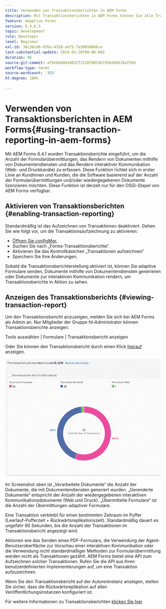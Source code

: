 ```yaml
---
title: Verwenden von Transaktionsberichten in AEM Forms
description: Mit Transaktionsberichten in AEM Forms können Sie alle Transaktionen zählen, die seit einem bestimmten Datum in Ihrer AEM Forms-Bereitstellung stattgefunden haben.
feature: Adaptive Forms
version: 6.4,6.5
topic: Development
role: Developer
level: Beginner
exl-id: 36c38cb6-6f6a-4328-abf5-7a30059b66ce
last-substantial-update: 2019-03-20T00:00:00Z
duration: 96
source-git-commit: af928e60410022f12207082467d3bd9b818af59d
workflow-type: tm+mt
source-wordcount: '353'
ht-degree: 100%

---
```


# Verwenden von Transaktionsberichten in AEM Forms{#using-transaction-reporting-in-aem-forms}

Mit AEM Forms 6.4.1 wurden Transaktionsberichte eingeführt, um die Anzahl der Formularübermittlungen, das Rendern von Dokumenten mithilfe von Dokumentendiensten und das Rendern interaktiver Kommunikation (Web- und Druckkanäle) zu erfassen. Diese Funktion richtet sich in erster Linie an Kundinnen und Kunden, die die Software basierend auf der Anzahl der Formularübermittlungen und/oder wiedergegebenen Dokumente lizenzieren möchten. Diese Funktion ist derzeit nur für den OSGi-Stapel von AEM Forms verfügbar.

## Aktivieren von Transaktionsberichten {#enabling-transaction-reporting}

Standardmäßig ist das Aufzeichnen von Transaktionen deaktiviert. Gehen Sie wie folgt vor, um die Transaktionsaufzeichnung zu aktivieren:

* [Öffnen Sie configMgr.](http://localhost:4502/system/console/configMgr)
* Suchen Sie nach „Forms-Transaktionsberichte“.
* Aktivieren Sie das Kontrollkästchen „Transaktionen aufzeichnen“
* Speichern Sie Ihre Änderungen.

Sobald die Transaktionsberichterstellung aktiviert ist, können Sie adaptive Formulare senden, Dokumente mithilfe von Dokumentendiensten generieren oder Dokumente zur interaktiven Kommunikation rendern, um Transaktionsberichte in Aktion zu sehen.

## Anzeigen des Transaktionsberichts {#viewing-transaction-report}

Um den Transaktionsbericht anzuzeigen, melden Sie sich bei AEM Forms als Admin an. Nur Mitglieder der Gruppe fd-Administrator können Transaktionsberichte anzeigen.

Tools auswählen | Formulare | Transaktionsbericht anzeigen

Oder Sie können den Transaktionsbericht durch einen Klick [hierauf](http://localhost:4502/mnt/overlay/fd/transaction/gui/content/report.html) anzeigen.

![Transaktionsbericht](assets/transactionreporting.gif)

Im Screenshot oben ist „Verarbeitete Dokumente“ die Anzahl der Dokumente, die mit Dokumentendiensten generiert wurden. „Gerenderte Dokumente“ entspricht der Anzahl der wiedergegebenen interaktiven Kommunikationsdokumente (Web und Druck). „Übermittelte Formulare“ ist die Anzahl der Übermittlungen adaptiver Formulare.

Eine Transaktion verbleibt für einen bestimmten Zeitraum im Puffer (Leerlauf-Pufferzeit + Rückwärtsreplikationszeit). Standardmäßig dauert es ungefähr 90 Sekunden, bis die Anzahl der Transaktionen im Transaktionsbericht angezeigt wird.

Aktionen wie das Senden eines PDF-Formulars, die Verwendung der Agent-Benutzeroberfläche zur Vorschau einer interaktiven Kommunikation oder die Verwendung nicht standardmäßiger Methoden zur Formularübermittlung werden nicht als Transaktionen gezählt. AEM Forms bietet eine API zum Aufzeichnen solcher Transaktionen. Rufen Sie die API aus Ihren benutzerdefinierten Implementierungen auf, um eine Transaktion aufzuzeichnen.

Wenn Sie den Transaktionsbericht auf der Autoreninstanz anzeigen, stellen Sie sicher, dass die Rückwärtsreplikation auf allen Veröffentlichungsinstanzen konfiguriert ist.

Für weitere Informationen zu Transaktionsberichten [klicken Sie hier](https://helpx.adobe.com/de/experience-manager/6-4/forms/using/transaction-reports-overview.html)
